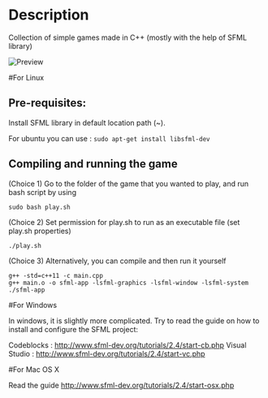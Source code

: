 # Description

Collection of simple games made in C++ (mostly with the help of SFML library)

![Preview](https://raw.githubusercontent.com/endiliey/endiliey.github.io/master/img/portfolio/mini-games.jpg)

#For Linux

## Pre-requisites:

Install SFML library in default location path (~).

For ubuntu you can use :
```sudo apt-get install libsfml-dev```

## Compiling and running the game
(Choice 1) Go to the folder of the game that you wanted to play, and run bash script by using

```
sudo bash play.sh
```

(Choice 2) Set permission for play.sh to run as an executable file (set play.sh properties)

```
./play.sh
```

(Choice 3) Alternatively, you can compile and then run it yourself
```
g++ -std=c++11 -c main.cpp
g++ main.o -o sfml-app -lsfml-graphics -lsfml-window -lsfml-system
./sfml-app
```

#For Windows

In windows, it is slightly more complicated.
Try to read the guide on how to install and configure the SFML project:

Codeblocks : http://www.sfml-dev.org/tutorials/2.4/start-cb.php
Visual Studio : http://www.sfml-dev.org/tutorials/2.4/start-vc.php

#For Mac OS X

Read the guide
http://www.sfml-dev.org/tutorials/2.4/start-osx.php

